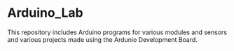 # Arduino_Lab
This repository includes Arduino programs for various modules and sensors and various projects made using the Ardunio Development Board.
